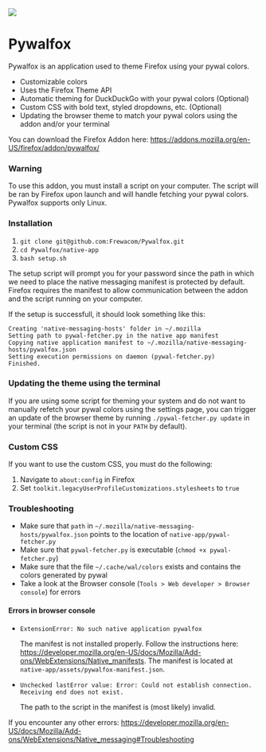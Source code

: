 
<img src="https://i.imgur.com/tZybQsU.gif"/>

# Pywalfox

Pywalfox is an application used to theme Firefox using your pywal colors.
- Customizable colors
- Uses the Firefox Theme API
- Automatic theming for DuckDuckGo with your pywal colors (Optional) 
- Custom CSS with bold text, styled dropdowns, etc. (Optional) 
- Updating the browser theme to match your pywal colors using the addon and/or your terminal 

You can download the Firefox Addon here: https://addons.mozilla.org/en-US/firefox/addon/pywalfox/

### Warning
To use this addon, you must install a script on your computer. The script will be ran by Firefox upon launch and will handle fetching your pywal colors. Pywalfox supports only Linux.

### Installation
1. `git clone git@github.com:Frewacom/Pywalfox.git`
2. `cd Pywalfox/native-app`
3. `bash setup.sh`

The setup script will prompt you for your password since the path in which we need to place the native messaging manifest is protected by default. Firefox requires the manifest to allow communication between the addon and the script running on your computer.

If the setup is successfull, it should look something like this:
```
Creating 'native-messaging-hosts' folder in ~/.mozilla
Setting path to pywal-fetcher.py in the native app manifest
Copying native application manifest to ~/.mozilla/native-messaging-hosts/pywalfox.json
Setting execution permissions on daemon (pywal-fetcher.py)
Finished.
```

### Updating the theme using the terminal
If you are using some script for theming your system and do not want to manually refetch your pywal colors using the settings page, you can trigger an update of the browser theme by running `./pywal-fetcher.py update` in your terminal (the script is not in your `PATH` by default).

### Custom CSS
If you want to use the custom CSS, you must do the following:
1. Navigate to `about:config` in Firefox
2. Set `toolkit.legacyUserProfileCustomizations.stylesheets` to `true`

### Troubleshooting
* Make sure that `path` in `~/.mozilla/native-messaging-hosts/pywalfox.json` points to the location of `native-app/pywal-fetcher.py`
* Make sure that `pywal-fetcher.py` is executable (`chmod +x pywal-fetcher.py`)
* Make sure that the file `~/.cache/wal/colors` exists and contains the colors generated by pywal
* Take a look at the Browser console (`Tools > Web developer > Browser console`) for errors

#### Errors in browser console
- `ExtensionError: No such native application pywalfox` 

   The manifest is not installed properly. Follow the instructions here: https://developer.mozilla.org/en-US/docs/Mozilla/Add-ons/WebExtensions/Native_manifests. The manifest is located at `native-app/assets/pywalfox-manifest.json`. 

- `Unchecked lastError value: Error: Could not establish connection. Receiving end does not exist.` 
   
   The path to the script in the manifest is (most likely) invalid. 
   
If you encounter any other errors: https://developer.mozilla.org/en-US/docs/Mozilla/Add-ons/WebExtensions/Native_messaging#Troubleshooting
  
